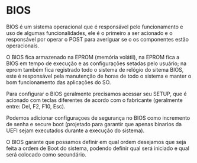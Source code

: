 # BIOS

BIOS é um sistema operacional que é responsável pelo funcionamento e uso de algumas funcionalidades, ele é o primeiro a ser acionado e o responsável por operar o POST para averiguar se o os componentes estão operacionais.

O BIOS fica armazenado na EPROM (memória volátil), na EPROM fica a BIOS em tempo de execução e as configurações setadas pelo usuário; na eprom também fica registrado todo o sistema de relógio do sitema BIOS, este é responsável pela manutenção de horas de todo o sistema e manter o bom funcionamento das aplicações do SO.

Para configurar o BIOS geralmente precisamos acessar seu SETUP, que é acionado com teclas diferentes de acordo com o fabricante (geralmente entre: Del, F2, F10, Esc).

Podemos adicionar configuraçoes de segurança no BIOS como incremento de senha e secure boot (projetado para garantir que apenas binarios da UEFI sejam executados durante a execução do sistema).

O BIOS garante que possamos definir em qual ordem desejamos que seja feita a ordem de Boot do sistema, podendo definir qual será iniciado e qual será colocado como secundário.
